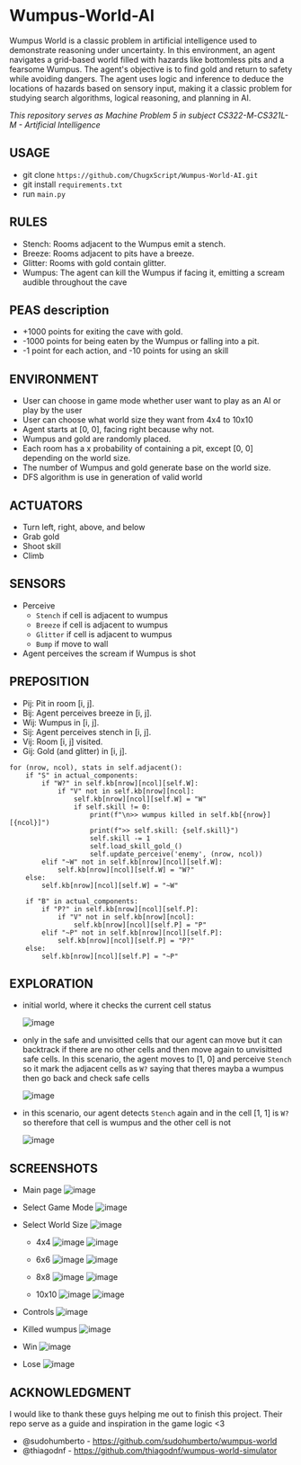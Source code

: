 # Wumpus-World-AI

Wumpus World is a classic problem in artificial intelligence used to demonstrate reasoning under uncertainty. In this environment, an agent navigates a grid-based world filled with hazards like bottomless pits and a fearsome Wumpus. The agent's objective is to find gold and return to safety while avoiding dangers. The agent uses logic and inference to deduce the locations of hazards based on sensory input, making it a classic problem for studying search algorithms, logical reasoning, and planning in AI.

_This repository serves as Machine Problem 5 in subject CS322-M_-_CS321L-M - Artificial Intelligence_

## USAGE

- git clone `https://github.com/ChugxScript/Wumpus-World-AI.git`
- git install `requirements.txt`
- run `main.py`

## RULES

- Stench: Rooms adjacent to the Wumpus emit a stench.
- Breeze: Rooms adjacent to pits have a breeze.
- Glitter: Rooms with gold contain glitter.
- Wumpus: The agent can kill the Wumpus if facing it, emitting a scream audible throughout the cave

## PEAS description

- +1000 points for exiting the cave with gold.
- -1000 points for being eaten by the Wumpus or falling into a pit.
- -1 point for each action, and -10 points for using an skill

## ENVIRONMENT

- User can choose in game mode whether user want to play as an AI or play by the user
- User can choose what world size they want from 4x4 to 10x10
- Agent starts at [0, 0], facing right because why not.
- Wumpus and gold are randomly placed.
- Each room has a x probability of containing a pit, except [0, 0] depending on the world size.
- The number of Wumpus and gold generate base on the world size.
- DFS algorithm is use in generation of valid world

## ACTUATORS

- Turn left, right, above, and below
- Grab gold
- Shoot skill
- Climb

## SENSORS

- Perceive
  - `Stench` if cell is adjacent to wumpus
  - `Breeze` if cell is adjacent to wumpus
  - `Glitter` if cell is adjacent to wumpus
  - `Bump` if move to wall
- Agent perceives the scream if Wumpus is shot

## PREPOSITION

- Pij: Pit in room [i, j].
- Bij: Agent perceives breeze in [i, j].
- Wij: Wumpus in [i, j].
- Sij: Agent perceives stench in [i, j].
- Vij: Room [i, j] visited.
- Gij: Gold (and glitter) in [i, j].

```
for (nrow, ncol), stats in self.adjacent():
    if "S" in actual_components:
        if "W?" in self.kb[nrow][ncol][self.W]:
            if "V" not in self.kb[nrow][ncol]:
                self.kb[nrow][ncol][self.W] = "W"
                if self.skill != 0:
                    print(f"\n>> wumpus killed in self.kb[{nrow}][{ncol}]")
                    print(f">> self.skill: {self.skill}")
                    self.skill -= 1
                    self.load_skill_gold_()
                    self.update_perceive('enemy', (nrow, ncol))
        elif "~W" not in self.kb[nrow][ncol][self.W]:
            self.kb[nrow][ncol][self.W] = "W?"
    else:
        self.kb[nrow][ncol][self.W] = "~W"

    if "B" in actual_components:
        if "P?" in self.kb[nrow][ncol][self.P]:
            if "V" not in self.kb[nrow][ncol]:
                self.kb[nrow][ncol][self.P] = "P"
        elif "~P" not in self.kb[nrow][ncol][self.P]:
            self.kb[nrow][ncol][self.P] = "P?"
    else:
        self.kb[nrow][ncol][self.P] = "~P"
```

## EXPLORATION

- initial world, where it checks the current cell status

  ![image](https://github.com/ChugxScript/Wumpus-World-AI/assets/101156843/f5cf42a3-3e43-482c-ad32-02d8f69fae3c)

- only in the safe and unvisitted cells that our agent can move but it can backtrack if there are no other cells and then move again to unvisitted safe cells. 
In this scenario, the agent moves to [1, 0] and perceive `Stench` so it mark the adjacent cells as `W?` saying that theres mayba a wumpus then go back and check safe cells

  ![image](https://github.com/ChugxScript/Wumpus-World-AI/assets/101156843/1e9e1172-cf30-407b-9407-b45003152c36)

- in this scenario, our agent detects `Stench` again and in the cell [1, 1] is `W?` so therefore that cell is wumpus and the other cell is not

  ![image](https://github.com/ChugxScript/Wumpus-World-AI/assets/101156843/fcb4479a-0efb-4099-b7d8-e60ce26d1ca3)


## SCREENSHOTS

- Main page
![image](https://github.com/ChugxScript/Wumpus-World-AI/assets/101156843/6ad3dc4e-718f-4bd7-b2e9-d6031a069b31)

- Select Game Mode
![image](https://github.com/ChugxScript/Wumpus-World-AI/assets/101156843/6babc040-c930-4510-a748-9572802ee4e5)

- Select World Size
![image](https://github.com/ChugxScript/Wumpus-World-AI/assets/101156843/eb8f555d-e3c1-4126-a4d5-c0e202cfc97d)

  - 4x4
  ![image](https://github.com/ChugxScript/Wumpus-World-AI/assets/101156843/b08df94d-1c0e-4d46-8f14-9169cd783615)
  ![image](https://github.com/ChugxScript/Wumpus-World-AI/assets/101156843/0e21fadc-f11c-421b-b35d-5e82961e986f)


  - 6x6
  ![image](https://github.com/ChugxScript/Wumpus-World-AI/assets/101156843/9458065e-3af4-458b-89c0-b2650d5123de)
  ![image](https://github.com/ChugxScript/Wumpus-World-AI/assets/101156843/b9625dd1-12cb-477e-8a1e-c90b6255f6d9)

  - 8x8
  ![image](https://github.com/ChugxScript/Wumpus-World-AI/assets/101156843/17496ae2-a4f1-451f-b5f9-e9eaff1a0be3)
  ![image](https://github.com/ChugxScript/Wumpus-World-AI/assets/101156843/aa2e15da-4b56-41c1-a8a2-9cd3f405a81c)

  - 10x10
  ![image](https://github.com/ChugxScript/Wumpus-World-AI/assets/101156843/62135619-789b-4c21-98ad-fb7f5c40e089)
  ![image](https://github.com/ChugxScript/Wumpus-World-AI/assets/101156843/6997313a-8707-48ab-a092-95c5e0d3722f)


- Controls
![image](https://github.com/ChugxScript/Wumpus-World-AI/assets/101156843/8a0a5230-373e-4445-b0e4-3e464f836ee8)

- Killed wumpus
![image](https://github.com/ChugxScript/Wumpus-World-AI/assets/101156843/43b1a423-95c7-4303-a990-f955eb776208)

- Win
![image](https://github.com/ChugxScript/Wumpus-World-AI/assets/101156843/7383f88d-4739-4757-a22f-614ade7ad378)

- Lose
![image](https://github.com/ChugxScript/Wumpus-World-AI/assets/101156843/248e7f08-09d9-4e33-8b95-131291a82040)


## ACKNOWLEDGMENT 

I would like to thank these guys helping me out to finish this project. 
Their repo serve as a guide and inspiration in the game logic <3
- @sudohumberto - https://github.com/sudohumberto/wumpus-world
- @thiagodnf - https://github.com/thiagodnf/wumpus-world-simulator
